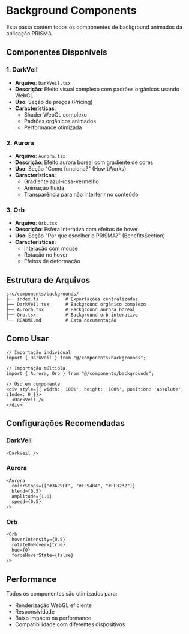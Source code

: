 # Background Components

Esta pasta contém todos os componentes de background animados da aplicação PRISMA.

## Componentes Disponíveis

### 1. **DarkVeil**
- **Arquivo**: `DarkVeil.tsx`
- **Descrição**: Efeito visual complexo com padrões orgânicos usando WebGL
- **Uso**: Seção de preços (Pricing)
- **Características**: 
  - Shader WebGL complexo
  - Padrões orgânicos animados
  - Performance otimizada

### 2. **Aurora**
- **Arquivo**: `Aurora.tsx`
- **Descrição**: Efeito aurora boreal com gradiente de cores
- **Uso**: Seção "Como funciona?" (HowItWorks)
- **Características**:
  - Gradiente azul-rosa-vermelho
  - Animação fluida
  - Transparência para não interferir no conteúdo

### 3. **Orb**
- **Arquivo**: `Orb.tsx`
- **Descrição**: Esfera interativa com efeitos de hover
- **Uso**: Seção "Por que escolher o PRISMA?" (BenefitsSection)
- **Características**:
  - Interação com mouse
  - Rotação no hover
  - Efeitos de deformação

## Estrutura de Arquivos

```
src/components/backgrounds/
├── index.ts          # Exportações centralizadas
├── DarkVeil.tsx      # Background orgânico complexo
├── Aurora.tsx        # Background aurora boreal
├── Orb.tsx           # Background orb interativo
└── README.md         # Esta documentação
```

## Como Usar

```tsx
// Importação individual
import { DarkVeil } from "@/components/backgrounds";

// Importação múltipla
import { Aurora, Orb } from "@/components/backgrounds";

// Uso em componente
<div style={{ width: '100%', height: '100%', position: 'absolute', zIndex: 0 }}>
  <DarkVeil />
</div>
```

## Configurações Recomendadas

### DarkVeil
```tsx
<DarkVeil />
```

### Aurora
```tsx
<Aurora
  colorStops={["#3A29FF", "#FF94B4", "#FF3232"]}
  blend={0.5}
  amplitude={1.0}
  speed={0.5}
/>
```

### Orb
```tsx
<Orb
  hoverIntensity={0.5}
  rotateOnHover={true}
  hue={0}
  forceHoverState={false}
/>
```

## Performance

Todos os componentes são otimizados para:
- Renderização WebGL eficiente
- Responsividade
- Baixo impacto na performance
- Compatibilidade com diferentes dispositivos
